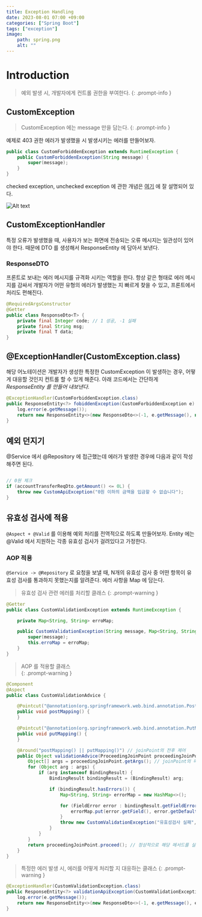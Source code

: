 ```yaml
---
title: Exception Handling
date: 2023-08-01 07:00 +09:00
categories: ["Spring Boot"]
tags: ["exception"]
image:
    path: spring.png
    alt: ""
---
```



# Introduction

> 예외 발생 시, 개발자에게 컨트롤 권한을 부여한다.
{: .prompt-info }


## CustomException

> CustomException 에는 message 만을 담는다.
{: .prompt-info }

예제로 403 권한 에러가 발생했을 시 발생시키는 에러를 만들어보자.

```java
public class CustomForbiddenException extends RuntimeException {
    public CustomForbiddenException(String message) {
        super(message);
    }
}
```

checked exception, unchecked exception 에 관한 개념은 [여기](https://steady-coding.tistory.com/583) 에 잘 설명되어 있다.

![Alt text](2023-08-01/2023-08-01-exception_handling_01.png)

## CustomExceptionHandler

특정 오류가 발생했을 때, 사용자가 보는 화면에 전송되는 오류 메시지는 일관성이 있어야 한다. 때문에 DTO 를 생성해서 ResponseEntity 에 담아서 보낸다.

### ResponseDTO

프론트로 보내는 에러 메시지를 규격화 시키는 역할을 한다. 항상 같은 형태로 에러 메시지를 감싸서 개발자가 어떤 유형의 에러가 발생했는 지 빠르게 찾을 수 있고, 프론트에서 처리도 편해진다.

```java
@RequiredArgsConstructor
@Getter
public class ResponseDto<T> {
    private final Integer code; // 1 성공, -1 실패
    private final String msg;
    private final T data;
}
```

## @ExceptionHandler(CustomException.class)

해당 어노테이션은 개발자가 생성한 특정한 CustomException 이 발생하는 경우, 어떻게 대응할 것인지 컨트롤 할 수 있게 해준다. 아래 코드에서는 간단하게 _ResponseEntity 를 만들어 내보낸다._

```java
@ExceptionHandler(CustomForbiddenException.class)
public ResponseEntity<?> fobiddenException(CustomForbiddenException e) {
    log.error(e.getMessage());
    return new ResponseEntity<>(new ResponseDto<>(-1, e.getMessage(), null), HttpStatus.FORBIDDEN);
}
```

## 예외 던지기

@Service 에서 @Repository 에 접근했는데 에러가 발생한 경우에 다음과 같이 작성해주면 된다.

```java

// 0원 체크
if (accountTransferReqDto.getAmount() <= 0L) {
    throw new CustomApiException("0원 이하의 금액을 입금할 수 없습니다");
}

```


## 유효성 검사에 적용

`@Aspect + @Valid` 를 이용해 예외 처리를 전역적으로 하도록 만들어보자. Entity 에는 @Valid 에서 지원하는 각종 유효성 검사가 걸려있다고 가정한다.


### AOP 적용

`@Service -> @Repository` 로 요청을 보낼 때, N개의 유효성 검사 중 어떤 항목이 유효성 검사를 통과하지 못했는지를 알려준다. 에러 사항을 Map 에 담는다.

> 유효성 검사 관련 에러를 처리할 클래스
{: .prompt-warning }

```java
@Getter
public class CustomValidationException extends RuntimeException {

    private Map<String, String> erroMap;

    public CustomValidationException(String message, Map<String, String> erroMap) {
        super(message);
        this.erroMap = erroMap;
    }
}
```

> AOP 를 적용할 클래스 <br/>
{: .prompt-warning }


```java
@Component
@Aspect
public class CustomValidationAdvice {

    @Pointcut("@annotation(org.springframework.web.bind.annotation.PostMapping)")
    public void postMapping() {
    }

    @Pointcut("@annotation(org.springframework.web.bind.annotation.PutMapping)")
    public void putMapping() {
    }

    @Around("postMapping() || putMapping()") // joinPoint의 전후 제어
    public Object validationAdvice(ProceedingJoinPoint proceedingJoinPoint) throws Throwable {
        Object[] args = proceedingJoinPoint.getArgs(); // joinPoint의 매개변수
        for (Object arg : args) {
            if (arg instanceof BindingResult) {
                BindingResult bindingResult = (BindingResult) arg;

                if (bindingResult.hasErrors()) {
                    Map<String, String> errorMap = new HashMap<>();

                    for (FieldError error : bindingResult.getFieldErrors()) {
                        errorMap.put(error.getField(), error.getDefaultMessage());
                    }
                    throw new CustomValidationException("유효성검사 실패", errorMap);
                }
            }
        }
        return proceedingJoinPoint.proceed(); // 정상적으로 해당 메서드를 실행해라!!
    }
}

```

> 특정한 에러 발생 시, 에러를 어떻게 처리할 지 대응하는 클래스
{: .prompt-warning }


```java
@ExceptionHandler(CustomValidationException.class)
public ResponseEntity<?> validationApiException(CustomValidationException e) {
    log.error(e.getMessage());
    return new ResponseEntity<>(new ResponseDto<>(-1, e.getMessage(), e.getErroMap()), HttpStatus.BAD_REQUEST);
}
```